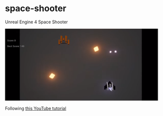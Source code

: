 # space-shooter
Unreal Engine 4 Space Shooter  
  
![Space Shooter](https://raw.githubusercontent.com/julien-amar/space-shooter/master/Documentation/SpaceShooter.png)  
  
Following [this YouTube tutorial](https://www.youtube.com/playlist?list=PLwmGmCVti_dBUu-57WkLips2kq2bT_4wO)
